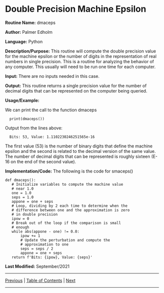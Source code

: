 # Double Precision Machine Epsilon

**Routine Name:**           dmaceps

**Author:** Palmer Edholm

**Language:** Python

**Description/Purpose:** This routine will compute the double precision value for the machine epsilon or the number of digits
in the representation of real numbers in single precision. This is a routine for analyzing the behavior of any computer. This
usually will need to be run one time for each computer.

**Input:** There are no inputs needed in this case.

**Output:** This routine returns a single precision value for the number of decimal digits that can be represented on the
computer being queried.

**Usage/Example:**

We can print the call to the function dmaceps

      print(dmaceps())

Output from the lines above:

      Bits: 53, Value: 1.1102230246251565e-16

The first value (53) is the number of binary digits that define the machine epsilon and the second is related to the
decimal version of the same value. The number of decimal digits that can be represented is roughly sixteen (E-16 on the
end of the second value).

**Implementation/Code:** The following is the code for smaceps()

 ```
 def dmaceps():
    # Initialize variables to compute the machine value
    # near 1.0
    one = 1.0
    seps = 1.0
    appone = one + seps
    # Loop, dividing by 2 each time to determine when the
    # difference between one and the approximation is zero
    # in double precision
    ipow = 0
    # Break out of the loop if the comparison is small
    # enough
    while abs(appone - one) != 0.0:
        ipow += 1
        # Update the perturbation and compute the
        # approximation to one
        seps = seps / 2
        appone = one + seps
    return f'Bits: {ipow}, Value: {seps}'
 ```

**Last Modified:** September/2021

<hr>

[Previous](smaceps.md)
| [Table of Contents](toc/manual_toc.md)
| [Next](abserror.md)

<hr>
